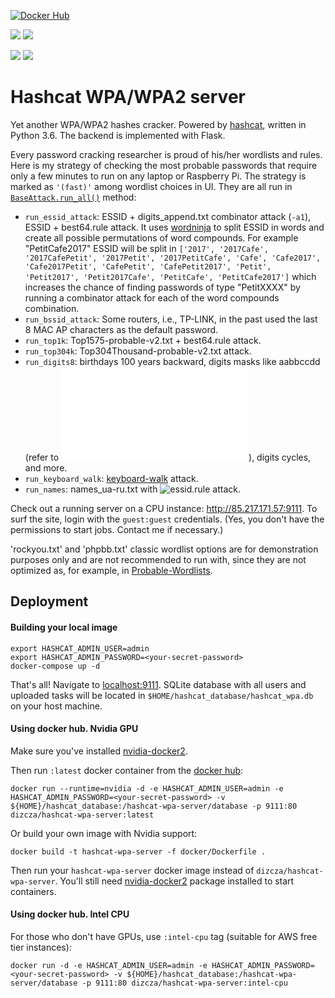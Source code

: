[![Docker Hub](http://dockeri.co/image/dizcza/hashcat-wpa-server)](https://hub.docker.com/r/dizcza/hashcat-wpa-server/)

[![](https://images.microbadger.com/badges/version/dizcza/hashcat-wpa-server:latest.svg)](https://microbadger.com/images/dizcza/hashcat-wpa-server:latest)
[![](https://images.microbadger.com/badges/image/dizcza/hashcat-wpa-server:latest.svg)](https://microbadger.com/images/dizcza/hashcat-wpa-server:latest)

[![](https://images.microbadger.com/badges/version/dizcza/hashcat-wpa-server:intel-cpu.svg)](https://microbadger.com/images/dizcza/hashcat-wpa-server:intel-cpu)
[![](https://images.microbadger.com/badges/image/dizcza/hashcat-wpa-server:intel-cpu.svg)](https://microbadger.com/images/dizcza/hashcat-wpa-server:intel-cpu)


# Hashcat WPA/WPA2 server

Yet another WPA/WPA2 hashes cracker. Powered by [hashcat](https://hashcat.net/hashcat/), written in Python 3.6. The
backend is implemented with Flask.

Every password cracking researcher is proud of his/her wordlists and rules. Here is my strategy of checking the most
probable passwords that require only a few minutes to run on any laptop or Raspberry Pi. The strategy is marked as
`'(fast)'` among wordlist choices in UI. They are all run in [`BaseAttack.run_all()`](
https://github.com/dizcza/hashcat-wpa-server/blob/c9285676668c1c64fd5a62282366d3cb92dff969/app/attack/base_attack.py#L220)
method:

* `run_essid_attack`: ESSID + digits_append.txt combinator attack (`-a1`), ESSID + best64.rule attack. It uses
[wordninja](https://github.com/keredson/wordninja) to split ESSID in words and create all possible permutations of word
compounds. For example "PetitCafe2017" ESSID will be split in `['2017', '2017Cafe', '2017CafePetit', '2017Petit', '2017PetitCafe', 'Cafe', 'Cafe2017', 'Cafe2017Petit', 'CafePetit', 'CafePetit2017', 'Petit', 'Petit2017', 'Petit2017Cafe', 'PetitCafe', 'PetitCafe2017']`
which increases the chance of finding passwords of type "PetitXXXX" by running a combinator attack for each of the word
compounds combination.
* `run_bssid_attack`: Some routers, i.e., TP-LINK, in the past used the last 8 MAC AP characters as the default password.
* `run_top1k`: Top1575-probable-v2.txt + best64.rule attack.
* `run_top304k`: Top304Thousand-probable-v2.txt attack.
* `run_digits8`: birthdays 100 years backward, digits masks like aabbccdd (refer to ![mask_8-12.txt](digits/mask_8-12.txt)), digits cycles, and more.
* `run_keyboard_walk`: [keyboard-walk](https://github.com/hashcat/kwprocessor) attack.
* `run_names`: names_ua-ru.txt with ![essid.rule](rules/essid.rule) attack.

Check out a running server on a CPU instance: http://85.217.171.57:9111. To surf the site, login with the `guest:guest` credentials. (Yes, you don't have the permissions to start jobs. Contact me if necessary.)

'rockyou.txt' and 'phpbb.txt' classic wordlist options are for demonstration purposes only and are not recommended to
run with, since they are not optimized as, for example, in
[Probable-Wordlists](https://github.com/berzerk0/Probable-Wordlists).


## Deployment

#### Building your local image

```
export HASHCAT_ADMIN_USER=admin
export HASHCAT_ADMIN_PASSWORD=<your-secret-password>
docker-compose up -d
```

That's all! Navigate to [localhost:9111](localhost:9111). SQLite database with all users and uploaded tasks will be located in `$HOME/hashcat_database/hashcat_wpa.db` on your host machine.


#### Using docker hub. Nvidia GPU

Make sure you've installed [nvidia-docker2](https://github.com/NVIDIA/nvidia-docker).

Then run `:latest` docker container from the [docker hub](https://hub.docker.com/r/dizcza/hashcat-wpa-server/): 

```
docker run --runtime=nvidia -d -e HASHCAT_ADMIN_USER=admin -e HASHCAT_ADMIN_PASSWORD=<your-secret-password> -v ${HOME}/hashcat_database:/hashcat-wpa-server/database -p 9111:80 dizcza/hashcat-wpa-server:latest
```

Or build your own image with Nvidia support: 

```
docker build -t hashcat-wpa-server -f docker/Dockerfile .
```

Then run your `hashcat-wpa-server` docker image instead of `dizcza/hashcat-wpa-server`. You'll still need [nvidia-docker2](https://github.com/NVIDIA/nvidia-docker) package installed to start containers.

#### Using docker hub. Intel CPU

For those who don't have GPUs, use `:intel-cpu` tag (suitable for AWS free tier instances):

```
docker run -d -e HASHCAT_ADMIN_USER=admin -e HASHCAT_ADMIN_PASSWORD=<your-secret-password> -v ${HOME}/hashcat_database:/hashcat-wpa-server/database -p 9111:80 dizcza/hashcat-wpa-server:intel-cpu
```
